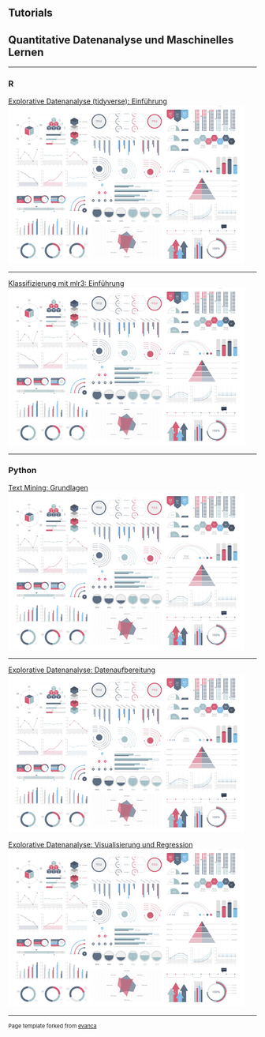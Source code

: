 ## Tutorials
## Quantitative Datenanalyse und Maschinelles Lernen

---

### R

[Explorative Datenanalyse (tidyverse): Einführung](/sample_page)
<img src="images/dummy_thumbnail.jpg?raw=true"/>

---
[Klassifizierung mit mlr3: Einführung](/pdf/sample_presentation.pdf)
<img src="images/dummy_thumbnail.jpg?raw=true"/>


---

### Python

[Text Mining: Grundlagen](/sample_page)
<img src="images/dummy_thumbnail.jpg?raw=true"/>

---
[Explorative Datenanalyse: Datenaufbereitung](/pdf/sample_presentation.pdf)
<img src="images/dummy_thumbnail.jpg?raw=true"/>

[Explorative Datenanalyse: Visualisierung und Regression](/pdf/sample_presentation.pdf)
<img src="images/dummy_thumbnail.jpg?raw=true"/>





---
<p style="font-size:11px">Page template forked from <a href="https://github.com/evanca/quick-portfolio">evanca</a></p>
<!-- Remove above link if you don't want to attibute -->
